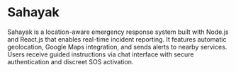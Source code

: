 # Sahayak
Sahayak is a location-aware emergency response system built with Node.js and React.js that enables real-time incident reporting. It features automatic geolocation, Google Maps integration, and sends alerts to nearby services. Users receive guided instructions via chat interface with secure authentication and discreet SOS activation.
